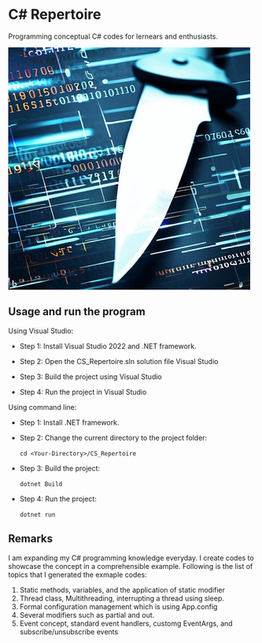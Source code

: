 # C# Repertoire 
Programming conceptual C# codes for lernears and enthusiasts. 

![alt-text](https://github.com/nimamasoumi/CS_Repertoire/blob/main/cs.jpg?raw=true)


## Usage and run the program ##

Using Visual Studio:
- Step 1:
  Install Visual Studio 2022 and .NET framework.
  
- Step 2:
  Open the CS_Repertoire.sln solution file Visual Studio
  
- Step 3:
  Build the project using Visual Studio

- Step 4: 
  Run the project in Visual Studio

Using command line:
- Step 1:
  Install .NET framework.

- Step 2:
  Change the current directory to the project folder:
  
  `cd <Your-Directory>/CS_Repertoire`
  
- Step 3:
  Build the project:
  
  `dotnet Build`
  
- Step 4:
  Run the project:
  
  `dotnet run`
  

## Remarks ##

I am expanding my C# programming knowledge everyday. I create codes to showcase the concept in a comprehensible example. Following is the list of topics that I generated the exmaple codes:

1. Static methods, variables, and the application of static modifier
2. Thread class, Multithreading, interrupting a thread using sleep.
3. Formal configuration management which is using App.config
4. Several modifiers such as partial and out.  
5. Event concept, standard event handlers, customg EventArgs, and subscribe/unsubscribe events

